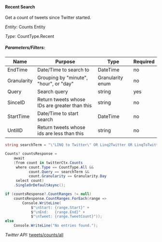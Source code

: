 #### Recent Search

Get a count of tweets since Twitter started.

*Entity:* Counts Entity

*Type:* CountType.Recent

##### Parameters/Filters:

| Name | Purpose | Type | Required |
|------|---------|------|----------|
| EndTime | Date/Time to search to | DateTime | no |
| Granularity | Grouping by "minute", "hour", or "day" | Granularity enum | no |
| Query | Search query | string | yes |
| SinceID | Return tweets whose IDs are greater than this | string | no |
| StartTime | Date/Time to start search | DateTime | no |
| UntilID | Return tweets whose ids are less than this | string | no |

```csharp
string searchTerm = "\"LINQ to Twitter\" OR Linq2Twitter OR LinqToTwitter OR JoeMayo";

Counts? countsResponse =
	await
	(from count in twitterCtx.Counts
	 where count.Type == CountType.All &&
		   count.Query == searchTerm &&
		   count.Granularity == Granularity.Day
	 select count)
	.SingleOrDefaultAsync();

if (countsResponse?.CountRanges != null)
	countsResponse.CountRanges.ForEach(range =>
		Console.WriteLine(
			$"\nStart: {range.Start}" +
			$"\nEnd:   {range.End}" +
			$"\nTweet: {range.TweetCount}"));
else
	Console.WriteLine("No entries found.");
```

*Twitter API:* [tweets/counts/all](https://developer.twitter.com/en/docs/twitter-api/tweets/counts/api-reference/get-tweets-counts-all)